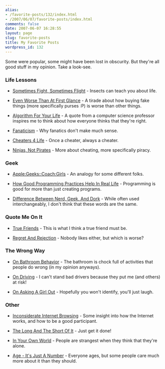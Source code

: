 ```yaml
---
alias:
- /favorite-posts/132/index.html
- /2007/06/07/favorite-posts/index.html
comments: false
date: 2007-06-07 16:28:55
layout: page
slug: favorite-posts
title: My Favorite Posts
wordpress_id: 132
---
```


Some were popular, some might have been lost in obscurity. But they're all good stuff in my opinion. Take a look-see.


### Life Lessons





	
  * [Sometimes Fight, Sometimes Flight](http://www.goingthewongway.com/95/sometimes-fight-sometimes-flight/) - Insects can teach you about life.

	
  * [Even Worse Than At First Glance](http://www.goingthewongway.com/70/even-worse-than-at-first-glance/) - A tirade about how buying fake things (more specifically purses :P) is worse than other things.

	
  * [Algorithm For Your Life](http://www.goingthewongway.com/5/algorithm-for-your-life/) - A quote from a computer science professor inspires me to think about how everyone thinks that they're right.

	
  * [Fanaticism](http://www.goingthewongway.com/10/fanaticism/) - Why fanatics don't make much sense.

	
  * [Cheaters 4 Life](http://www.goingthewongway.com/6/cheaters-4-life/) - Once a cheater, always a cheater.

	
  * [Ninjas, Not Pirates](http://www.goingthewongway.com/242/ninjas-not-pirates/) - More about cheating, more specifically piracy.




### Geek





	
  * [Apple:Geeks::Coach:Girls](http://www.goingthewongway.com/179/applegeeks-coachgirls/) - An analogy for some different folks.

	
  * [How Good Programming Practices Help In Real Life](http://www.goingthewongway.com/188/how-good-programming-practices-help-in-real-life/) - Programming is good for more than just creating programs.

	
  * [Difference Between Nerd, Geek, And Dork](http://www.goingthewongway.com/208/difference-between-nerd-geek-and-dork/) - While often used interchangeably, I don't think that these words are the same.




### Quote Me On It





	
  * [True Friends](http://www.goingthewongway.com/228/a-quote-about-true-friends/) - This is what I think a true friend must be.

	
  * [Regret And Rejection](http://www.goingthewongway.com/225/a-quote-for-regret-and-rejection/) - Nobody likes either, but which is worse?




### The Wrong Way





	
  * [On Bathroom Behavior](http://www.goingthewongway.com/176/on-bathroom-behavior/) - The bathroom is chock full of activities that people do wrong (in my opinion anyways).

	
  * [On Driving](http://www.goingthewongway.com/169/on-driving/) - I can't stand bad drivers because they put me (and others) at risk!

	
  * [On Asking A Girl Out](http://www.goingthewongway.com/254/on-asking-a-girl-out/) - Hopefully you won't identify, you'll just laugh.




### Other





	
  * [Inconsiderate Internet Browsing](http://www.goingthewongway.com/103/inconsiderate-internet-browsing/) - Some insight into how the Internet works, and how to be a good participant.

	
  * [The Long And The Short Of It](http://www.goingthewongway.com/68/the-long-and-short-of-it/) - Just get it done!

	
  * [In Your Own World](http://www.goingthewongway.com/36/in-your-own-world/) - People are strangest when they think that they're alone.

	
  * [Age - It's Just A Number](http://www.goingthewongway.com/244/age-its-just-a-number/) - Everyone ages, but some people care much more about it than they should.


